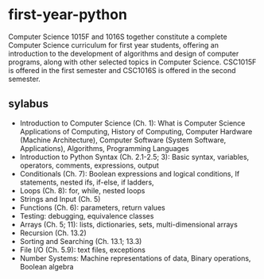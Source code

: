 # first-year-python

Computer Science 1015F and 1016S together constitute a complete Computer Science curriculum for first year students, offering an introduction to the development of algorithms and design of computer programs, along with
other selected topics in Computer Science. CSC1015F is offered in the first semester and CSC1016S is offered in the second semester.

## sylabus
- Introduction to Computer Science (Ch. 1): What is Computer Science Applications of Computing, History of
Computing, Computer Hardware (Machine Architecture), Computer Software (System Software, Applications),
Algorithms, Programming Languages
- Introduction to Python Syntax (Ch. 2.1-2.5; 3): Basic syntax, variables, operators, comments, expressions, output
- Conditionals (Ch. 7): Boolean expressions and logical conditions, If statements, nested ifs, if-else, if ladders,
- Loops (Ch. 8): for, while, nested loops
- Strings and Input (Ch. 5)
- Functions (Ch. 6): parameters, return values
- Testing: debugging, equivalence classes
- Arrays (Ch. 5; 11): lists, dictionaries, sets, multi-dimensional arrays
- Recursion (Ch. 13.2)
- Sorting and Searching (Ch. 13.1; 13.3)
- File I/O (Ch. 5.9): text files, exceptions
- Number Systems: Machine representations of data, Binary operations, Boolean algebra